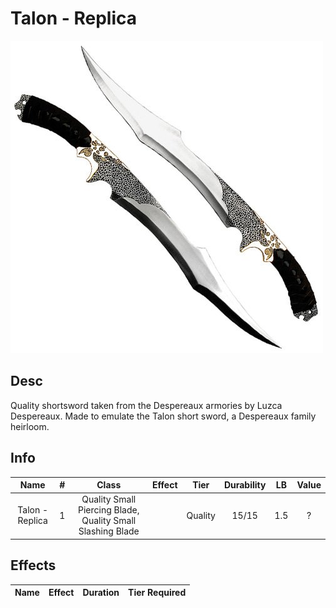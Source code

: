 # Talon - Replica

![Copyright](Talon-Practice.png)

## Desc

Quality shortsword taken from the Despereaux armories by Luzca Despereaux. Made to emulate the Talon short sword, a Despereaux family heirloom.

## Info

| Name | # | Class | Effect | Tier | Durability | LB | Value |
| :--: | :-: | :---: | :----: | :--: | :--------: | :-: | :---: |
| Talon - Replica | 1 | Quality Small Piercing Blade, Quality Small Slashing Blade |  | Quality | 15/15 | 1.5 | ? |

## Effects

| Name | Effect | Duration | Tier Required |
| :--- | :----: | :------: | :-----------: |
